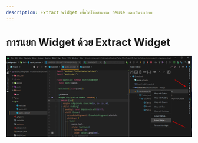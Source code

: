```yaml
---
description: Extract widget เพื่อให้โค้ดสามารถ reuse และเป็นระเบียบ
---
```


# การแยก Widget ด้วย Extract Widget

![](../.gitbook/assets/image%20%281%29.png)

